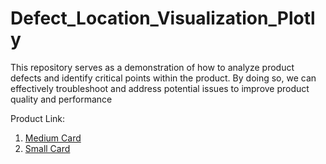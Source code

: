 # Defect_Location_Visualization_Plotly
This repository serves as a demonstration of how to analyze product defects and identify critical points within the product. By doing so, we can effectively troubleshoot and address potential issues to improve product quality and performance



Product Link: 
1. [Medium Card](https://www.globalindustrial.com/p/attest-instrument-protectors-13911-2-inch-x-5-inch-100-each-pack-10-packs-case)
2. [Small Card](https://www.globalindustrial.com/p/attest-instrument-protectors-13913-3-1-2-inch-x-6-5-8-inch-100-each-pack-10-packs-case)
